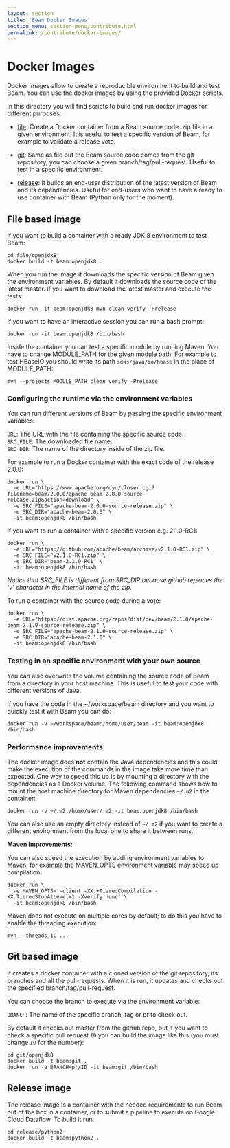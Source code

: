 ```yaml
---
layout: section
title: 'Beam Docker Images'
section_menu: section-menu/contribute.html
permalink: /contribute/docker-images/
---
```


# Docker Images

<!-- TODO(BEAM-4117): Update documentation for Gradle build -->
Docker images allow to create a reproducible environment to build and test
Beam. You can use the docker images by using the provided [Docker scripts](https://github.com/apache/beam/tree/master/sdks/java/build-tools/src/main/resources/docker).

In this directory you will find scripts to build and run docker images for
different purposes:

- [file](#file-based-image): Create a Docker container from a Beam source code .zip file
  in a given environment. It is useful to test a specific version of Beam,
  for example to validate a release vote.

- [git](#git-based-image): Same as file but the Beam source code comes from the git repository,
  you can choose a given branch/tag/pull-request. Useful to test in a specific
  environment.

- [release](#release-image): It builds an end-user distribution of the latest version of Beam
  and its dependencies. Useful for end-users who want to have a ready to use
  container with Beam (Python only for the moment).

## File based image

If you want to build a container with a ready JDK 8 environment to test Beam:

```
cd file/openjdk8
docker build -t beam:openjdk8 .
```

When you run the image it downloads the specific version of Beam given the
environment variables. By default it downloads the source code of the latest
master. If you want to download the latest master and execute the tests:

```
docker run -it beam:openjdk8 mvn clean verify -Prelease
```

If you want to have an interactive session you can run a bash prompt:

```
docker run -it beam:openjdk8 /bin/bash
```

Inside the container you can test a specific module by running Maven. You
have to change MODULE_PATH for the given module path. For example to test
HBaseIO you should write its path `sdks/java/io/hbase` in the place of
MODULE_PATH:

```
mvn --projects MODULE_PATH clean verify -Prelease
```

### Configuring the runtime via the environment variables

You can run different versions of Beam by passing the specific environment
variables:

`URL`: The URL with the file containing the specific source code.  
`SRC_FILE`: The downloaded file name.  
`SRC_DIR`: The name of the directory inside of the zip file.

For example to run a Docker container with the exact code of the release 2.0.0:

```
docker run \
  -e URL="https://www.apache.org/dyn/closer.cgi?filename=beam/2.0.0/apache-beam-2.0.0-source-release.zip&action=download" \
  -e SRC_FILE="apache-beam-2.0.0-source-release.zip" \
  -e SRC_DIR="apache-beam-2.0.0" \
  -it beam:openjdk8 /bin/bash
```

If you want to run a container with a specific version e.g. 2.1.0-RC1:

```
docker run \
  -e URL="https://github.com/apache/beam/archive/v2.1.0-RC1.zip" \
  -e SRC_FILE="v2.1.0-RC1.zip" \
  -e SRC_DIR="beam-2.1.0-RC1" \
  -it beam:openjdk8 /bin/bash
```

*Notice that SRC_FILE is different from SRC_DIR because github replaces the 'v'
character in the internal name of the zip*.

To run a container with the source code during a vote:

```
docker run \
  -e URL="https://dist.apache.org/repos/dist/dev/beam/2.1.0/apache-beam-2.1.0-source-release.zip" \
  -e SRC_FILE="apache-beam-2.1.0-source-release.zip" \
  -e SRC_DIR="apache-beam-2.1.0" \
  -it beam:openjdk8 /bin/bash
```

### Testing in an specific environment with your own source

You can also overwrite the volume containing the source code of Beam from a
directory in your host machine. This is useful to test your code with different
versions of Java.

If you have the code in the ~/workspace/beam directory and you want to quickly
test it with Beam you can do:

```
docker run -v ~/workspace/beam:/home/user/beam -it beam:openjdk8 /bin/bash
```

### Performance improvements

The docker image does **not** contain the Java dependencies and this could make
the execution of the commands in the image take more time than expected. One way
to speed this up is by mounting a directory with the dependencies as a Docker
volume. The following command shows how to mount the host machine directory
for Maven dependencies `~/.m2` in the container:

```
docker run -v ~/.m2:/home/user/.m2 -it beam:openjdk8 /bin/bash
```

You can also use an empty directory instead of `~/.m2` if you want to create a
different environment from the local one to share it between runs.

**Maven Improvements:**

You can also speed the execution by adding environment variables to Maven, for
example the MAVEN_OPTS environment variable may speed up compilation:

```
docker run \
  -e MAVEN_OPTS='-client -XX:+TieredCompilation -XX:TieredStopAtLevel=1 -Xverify:none' \
  -it beam:openjdk8 /bin/bash
```

Maven does not execute on multiple cores by default; to do this you have to
enable the threading execution:

```
mvn --threads 1C ...
```

## Git based image

It creates a docker container with a cloned version of the git repository, its
branches and all the pull-requests. When it is run, it updates and checks out
the specified branch/tag/pull-request.

You can choose the branch to execute via the environment variable:

`BRANCH`: The name of the specific branch, tag or pr to check out.

By default it checks out master from the github repo, but if you want to check
a specific pull request `ID` you can build the image like this (you must change
`ID` for the number):

```
cd git/openjdk8
docker build -t beam:git .
docker run -e BRANCH=pr/ID -it beam:git /bin/bash
```

## Release image

The release image is a container with the needed requirements to run Beam out of
the box in a container, or to submit a pipeline to execute on Google Cloud
Dataflow. To build it run:

```
cd release/python2
docker build -t beam:python2 .
```
